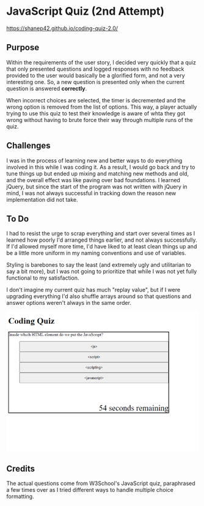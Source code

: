 # JavaScript Quiz (2nd Attempt)

https://shanep42.github.io/coding-quiz-2.0/

## Purpose

Within the requirements of the user story, I decided very quickly that a quiz that only presented questions and logged responses with no feedback provided to the user would basically be a glorified form, and not a very interesting one. So, a new question is presented only when the current question is answered **correctly**.

When incorrect choices are selected, the timer is decremented and the wrong option is removed from the list of options. This way, a player actually trying to use this quiz to test their knowledge is aware of whta they got wrong without having to brute force their way through multiple runs of the quiz.

## Challenges

I was in the process of learning new and better ways to do everything involved in this while I was coding it. As a result, I would go back and try to tune things up but ended up mixing and matching new methods and old, and the overall effect was like paving over bad foundations. I learned jQuery, but since the start of the program was not written with jQuery in mind, I was not always successful in tracking down the reason new implementation did not take.

## To Do

I had to resist the urge to scrap everything and start over several times as I learned how poorly I'd arranged things earlier, and not always successfully. If I'd allowed myself more time, I'd have liked to at least clean things up and be a little more uniform in my naming conventions and use of variables.

Styling is barebones to say the least (and extremely ugly and utilitarian to say a bit more), but I was not going to prioritize that while I was not yet fully functional to my satisfaction.

I don't imagine my current quiz has much "replay value", but if I were upgrading everything I'd also shuffle arrays around so that questions and answer options weren't always in the same order.

![screenshot](./assets/images/screenshot.png)


## Credits

The actual questions come from W3School's JavaScript quiz, paraphrased a few times over as I tried different ways to handle multiple choice formatting.